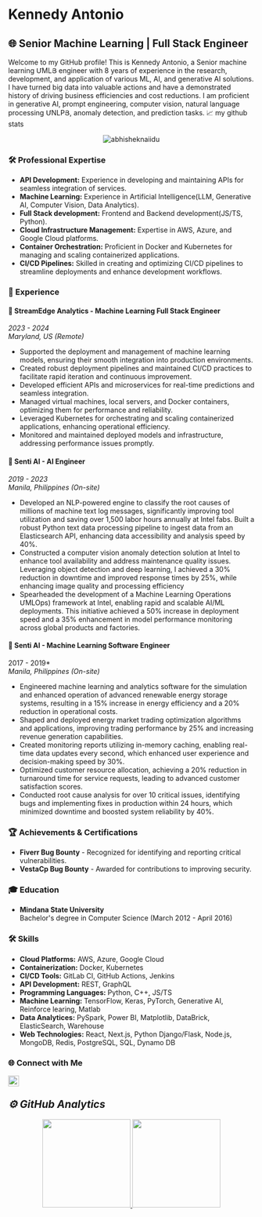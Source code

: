 # Kennedy Antonio

## 🌐 Senior Machine Learning | Full Stack Engineer

Welcome to my GitHub profile! This is Kennedy Antonio, a Senior machine learning ՄMLՅ engineer with 8 years of experience in the research, development, and application of various ML, AI, and generative AI solutions. I have turned big data into valuable actions and have a demonstrated history of driving business efficiencies and cost reductions. I am proficient in generative AI, prompt engineering, computer vision, natural language processing ՄNLPՅ, anomaly detection, and prediction tasks.
📈 my github stats

<p align="center"> <img src="https://github-readme-stats.vercel.app/api?username=ranareehanaslam&show_icons=true&theme=gotham" alt="abhisheknaiidu" />


### 🛠️ Professional Expertise

- **API Development:** Experience in developing and maintaining APIs for seamless integration of services.
- **Machine Learning:** Experience in Artificial Intelligence(LLM, Generative AI, Computer Vision, Data Analytics).
- **Full Stack development:** Frontend and Backend development(JS/TS, Python).
- **Cloud Infrastructure Management:** Expertise in AWS, Azure, and Google Cloud platforms.
- **Container Orchestration:** Proficient in Docker and Kubernetes for managing and scaling containerized applications.
- **CI/CD Pipelines:** Skilled in creating and optimizing CI/CD pipelines to streamline deployments and enhance development workflows.


### 💼 Experience

#### 🏢 **StreamEdge Analytics** - Machine Learning Full Stack Engineer
*2023 - 2024*  
*Maryland, US (Remote)*

- Supported the deployment and management of machine learning models, ensuring their smooth integration into production environments.
- Created robust deployment pipelines and maintained CI/CD practices to facilitate rapid iteration and continuous improvement.
- Developed efficient APIs and microservices for real-time predictions and seamless integration.
- Managed virtual machines, local servers, and Docker containers, optimizing them for performance and reliability.
- Leveraged Kubernetes for orchestrating and scaling containerized applications, enhancing operational efficiency.
- Monitored and maintained deployed models and infrastructure, addressing performance issues promptly.

#### 🏢 **Senti AI** - AI Engineer
*2019 - 2023*  
*Manila, Philippines (On-site)*

- Developed an NLP-powered engine to classify the root causes of millions of machine text log messages, significantly improving tool utilization and saving over 1,500 labor hours annually at Intel fabs. Built a robust Python text data processing pipeline to ingest data from an Elasticsearch API, enhancing data accessibility and analysis speed by 40%.
- Constructed a computer vision anomaly detection solution at Intel to enhance tool availability and address maintenance quality issues. Leveraging object detection and deep learning, I achieved a 30% reduction in downtime and improved response times by 25%, while enhancing image quality and processing efficiency
- Spearheaded the development of a Machine Learning Operations ՄMLOps) framework at Intel, enabling rapid and scalable AI/ML deployments. This initiative achieved a 50% increase in deployment speed and a 35% enhancement in model performance monitoring across global products and factories.


#### 🏢 **Senti AI** - Machine Learning Software Engineer
2017 - 2019*  
*Manila, Philippines (On-site)*

- Engineered machine learning and analytics software for the simulation and enhanced operation of advanced renewable energy storage systems, resulting in a 15% increase in energy efficiency and a 20% reduction in operational costs.
- Shaped and deployed energy market trading optimization algorithms and applications, improving trading performance by 25% and increasing revenue generation capabilities.
- Created monitoring reports utilizing in-memory caching, enabling real-time data updates every second, which enhanced user experience and decision-making speed by 30%.
- Optimized customer resource allocation, achieving a 20% reduction in turnaround time for service requests, leading to advanced customer satisfaction scores.
- Conducted root cause analysis for over 10 critical issues, identifying bugs and implementing fixes in production within 24 hours, which minimized downtime and boosted system reliability by 40%.

### 🏆 Achievements & Certifications

- **Fiverr Bug Bounty** - Recognized for identifying and reporting critical vulnerabilities.
- **VestaCp Bug Bounty** - Awarded for contributions to improving security.

### 🎓 Education

- **Mindana State University**  
  Bachelor's degree in Computer Science (March 2012 - April 2016)

### 🛠️ Skills

- **Cloud Platforms:** AWS, Azure, Google Cloud
- **Containerization:** Docker, Kubernetes
- **CI/CD Tools:** GitLab CI, GitHub Actions, Jenkins
- **API Development:** REST, GraphQL
- **Programming Languages:** Python, C++, JS/TS
- **Machine Learning:** TensorFlow, Keras, PyTorch, Generative AI, Reinforce learing, Matlab
- **Data Analytices:** PySpark, Power BI, Matplotlib, DataBrick, ElasticSearch, Warehouse
- **Web Technologies:** React, Next.js, Python Django/Flask, Node.js, MongoDB, Redis, PostgreSQL, SQL, Dynamo DB

### 🌐 Connect with Me
[<img align="left" alt="LinkedIn" width="22px" src="https://cdn-icons-png.flaticon.com/512/174/174857.png" />][linkedin]

<br />

<h2><i>⚙️ GitHub Analytics</i></h2>

<p align="center">
<a href="https://github.com/ranareehanaslam">
  <img height="180em"  src="https://github-readme-stats-eight-theta.vercel.app/api/top-langs/?username=ranareehanaslam&layout=compact&langs_count=8&theme=algolia"/>
</a>
  <img height="180em" src="https://github-readme-streak-stats.herokuapp.com/?user=ranareehanaslam&show_icons=true&locale=en&layout=demo&theme=merko&hide_border=true" />
</p>

<!-- Actual links to your social media accounts -->
[linkedin]: https://www.linkedin.com/in/kennedy-antonio-654a7933b/


<!---
kennedyantonio030/kennedyantonio030 is a ✨ special ✨ repository because its `README.md` (this file) appears on your GitHub profile.
You can click the Preview link to take a look at your changes.
--->
